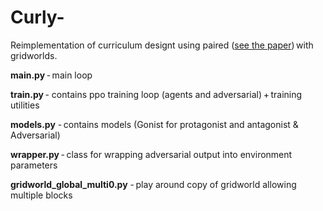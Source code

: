 # Curly-

Reimplementation of curriculum designt using paired ([see the paper](https://arxiv.org/pdf/2012.02096.pdf)) with gridworlds. 

**main.py** - main loop


**train.py** - contains ppo training loop (agents and adversarial) + training utilities


**models.py** - contains models (Gonist for protagonist and antagonist & Adversarial)


**wrapper.py** - class for wrapping adversarial output into environment parameters


**gridworld_global_multi0.py** - play around copy of gridworld allowing multiple blocks
